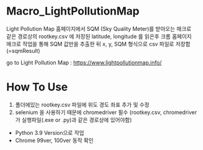 # Macro_LightPollutionMap
Light Pollution Map 홈페이지에서 SQM (Sky Quality Meter)를 받아오는 매크로  
같은 경로상의 rootkey.csv 에 저장된 latitude, longitude 를 읽은후 
크롬 홈페이지 매크로 작업을 통해 SQM 값만을 추출한 뒤 
x, y, SQM 형식으로 csv 파일로 저장함 (=sqmResult)

go to Light Pollution Map : https://www.lightpollutionmap.info/

# How To Use
1. 폴더에있는 rootkey.csv 파일에 위도 경도 좌표 추가 및 수정  
2. selenium 을 사용하기 때문에 chromedriver 필수  (rootkey.csv, chromedriver가 실행파일(.exe or .py)과 같은 경로상에 있어야함) 


+ Python 3.9 Version으로 작업
+ Chrome 99ver, 100ver 동작 확인

